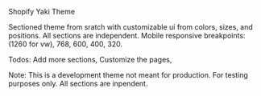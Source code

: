 Shopify Yaki Theme

Sectioned theme from sratch with customizable ui from colors, sizes, and positions.
All sections are independent.
Mobile responsive breakpoints: (1260 for vw), 768, 600, 400, 320.

Todos:
  Add more sections,
  Customize the pages,


Note:   This is a development theme not meant for production.
        For testing purposes only.
        All sections are inpendent.